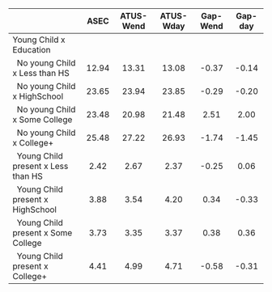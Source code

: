 
|                      |         ASEC |    ATUS-Wend |    ATUS-Wday |     Gap-Wend |      Gap-day |
| -------------------- | :----------: | :----------: | :----------: | :----------: | :----------: |
| Young Child x Education |              |              |              |              |              |
| &nbsp;&nbsp;No young Child x Less than HS |        12.94 |        13.31 |        13.08 |        -0.37 |        -0.14 |
| &nbsp;&nbsp;No young Child x HighSchool |        23.65 |        23.94 |        23.85 |        -0.29 |        -0.20 |
| &nbsp;&nbsp;No young Child x Some College |        23.48 |        20.98 |        21.48 |         2.51 |         2.00 |
| &nbsp;&nbsp;No young Child x College+ |        25.48 |        27.22 |        26.93 |        -1.74 |        -1.45 |
| &nbsp;&nbsp;Young Child present x Less than HS |         2.42 |         2.67 |         2.37 |        -0.25 |         0.06 |
| &nbsp;&nbsp;Young Child present x HighSchool |         3.88 |         3.54 |         4.20 |         0.34 |        -0.33 |
| &nbsp;&nbsp;Young Child present x Some College |         3.73 |         3.35 |         3.37 |         0.38 |         0.36 |
| &nbsp;&nbsp;Young Child present x College+ |         4.41 |         4.99 |         4.71 |        -0.58 |        -0.31 |

